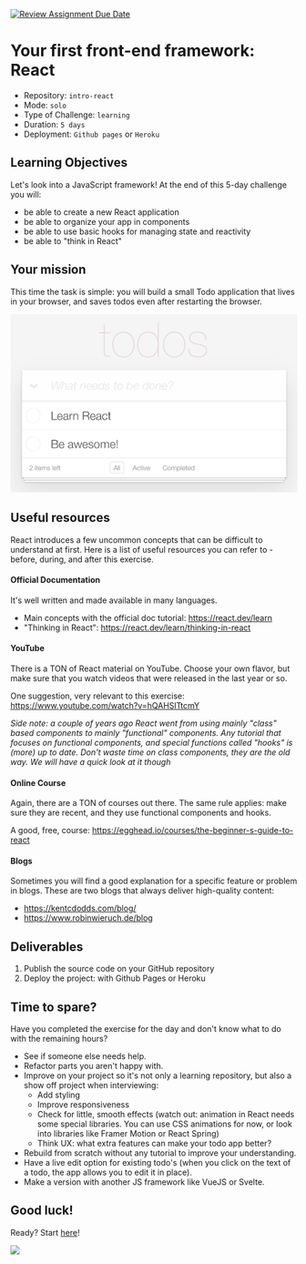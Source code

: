 [![Review Assignment Due Date](https://classroom.github.com/assets/deadline-readme-button-24ddc0f5d75046c5622901739e7c5dd533143b0c8e959d652212380cedb1ea36.svg)](https://classroom.github.com/a/5znMqodh)
# Your first front-end framework: React

- Repository: `intro-react`
- Mode: `solo`
- Type of Challenge: `learning`
- Duration: `5 days`
- Deployment: `Github pages` or `Heroku`

## Learning Objectives

Let's look into a JavaScript framework!
At the end of this 5-day challenge you will:

- be able to create a new React application
- be able to organize your app in components
- be able to use basic hooks for managing state and reactivity
- be able to "think in React"

## Your mission

This time the task is simple: you will build a small Todo application that lives in your browser, and saves todos even after restarting the browser.

![](images/todos.png)

## Useful resources

React introduces a few uncommon concepts that can be difficult to understand at first. Here is a list of useful resources you can refer to - before, during, and after this exercise.

#### Official Documentation

It's well written and made available in many languages.

- Main concepts with the official doc tutorial: https://react.dev/learn 
- "Thinking in React": https://react.dev/learn/thinking-in-react 

#### YouTube

There is a TON of React material on YouTube. Choose your own flavor, but make sure that you watch videos that were released in the last year or so.

One suggestion, very relevant to this exercise: https://www.youtube.com/watch?v=hQAHSlTtcmY

_Side note: a couple of years ago React went from using mainly "class" based components to mainly "functional" components. Any tutorial that focuses on functional components, and special functions called "hooks" is (more) up to date. Don't waste time on class components, they are the old way. We will have a quick look at it though_

#### Online Course

Again, there are a TON of courses out there. The same rule applies: make sure they are recent, and they use functional components and hooks.

A good, free, course: https://egghead.io/courses/the-beginner-s-guide-to-react

#### Blogs

Sometimes you will find a good explanation for a specific feature or problem in blogs. These are two blogs that always deliver high-quality content:

- https://kentcdodds.com/blog/
- https://www.robinwieruch.de/blog

## Deliverables

1. Publish the source code on your GitHub repository
2. Deploy the project: with Github Pages or Heroku

## Time to spare?

Have you completed the exercise for the day and don't know what to do with the remaining hours?

- See if someone else needs help.
- Refactor parts you aren't happy with.
- Improve on your project so it's not only a learning repository, but also a show off project when interviewing:
  - Add styling
  - Improve responsiveness
  - Check for little, smooth effects (watch out: animation in React needs some special libraries. You can use CSS animations for now, or look into libraries like Framer Motion or React Spring)
  - Think UX: what extra features can make your todo app better?
- Rebuild from scratch without any tutorial to improve your understanding.
- Have a live edit option for existing todo's (when you click on the text of a todo, the app allows you to edit it in place).
- Make a version with another JS framework like VueJS or Svelte.

## Good luck!

Ready? Start [here](0.The-Basics/README.md)!

![](images/todo.gif)

